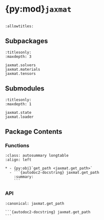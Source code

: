 # {py:mod}`jaxmat`

```{py:module} jaxmat
```

```{autodoc2-docstring} jaxmat
:allowtitles:
```

## Subpackages

```{toctree}
:titlesonly:
:maxdepth: 3

jaxmat.solvers
jaxmat.materials
jaxmat.tensors
```

## Submodules

```{toctree}
:titlesonly:
:maxdepth: 1

jaxmat.state
jaxmat.loader
```

## Package Contents

### Functions

````{list-table}
:class: autosummary longtable
:align: left

* - {py:obj}`get_path <jaxmat.get_path>`
  - ```{autodoc2-docstring} jaxmat.get_path
    :summary:
    ```
````

### API

````{py:function} get_path(notebook_fallback: str | None = None) -> pathlib.Path
:canonical: jaxmat.get_path

```{autodoc2-docstring} jaxmat.get_path
```
````
